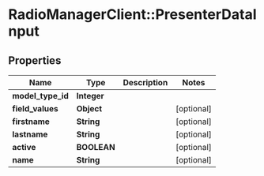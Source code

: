 # RadioManagerClient::PresenterDataInput

## Properties
Name | Type | Description | Notes
------------ | ------------- | ------------- | -------------
**model_type_id** | **Integer** |  | 
**field_values** | **Object** |  | [optional] 
**firstname** | **String** |  | [optional] 
**lastname** | **String** |  | [optional] 
**active** | **BOOLEAN** |  | [optional] 
**name** | **String** |  | [optional] 


